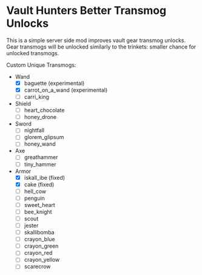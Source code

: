 # Vault Hunters Better Transmog Unlocks

This is a simple server side mod improves vault gear transmog unlocks. 
Gear transmogs will be unlocked similarly to the trinkets: smaller chance for unlocked transmogs.

Custom Unique Transmogs:
- Wand
  - [x] baguette (experimental)
  - [x] carrot_on_a_wand (experimental)
  - [ ] carri_king
- Shield
  - [ ] heart_chocolate
  - [ ] honey_drone
- Sword
  - [ ] nightfall
  - [ ] glorem_glipsum 
  - [ ] honey_wand 
- Axe
  - [ ] greathammer 
  - [ ] tiny_hammer 
- Armor
  - [x] iskall_ibe (fixed)
  - [x] cake (fixed)
  - [ ] hell_cow
  - [ ] penguin
  - [ ] sweet_heart
  - [ ] bee_knight 
  - [ ] scout 
  - [ ] jester
  - [ ] skallibomba
  - [ ] crayon_blue
  - [ ] crayon_green
  - [ ] crayon_red
  - [ ] crayon_yellow 
  - [ ] scarecrow